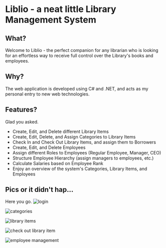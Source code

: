 # Liblio - a neat little Library Management System

## What?
Welcome to Liblio - the perfect companion for any librarian who is looking for an effortless way to receive full control over the Library's books and employees.

## Why?
The web application is developed using C# and .NET, and acts as my personal entry to new web technologies.

## Features?
Glad you asked.
- Create, Edit, and Delete different Library Items
- Create, Edit, Delete, and Assign Categories to Library Items
- Check In and Check Out Library Items, and assign them to Borrowers
- Create, Edit, and Delete Employees
- Assign different Roles to Employees (Regular Employee, Manager, CEO)
- Structure Employee Hierarchy (assign managers to employees, etc.)
- Calculate Salaries based on Employee Rank
- Enjoy an overview of the system's Categories, Library Items, and Employees

## Pics or it didn't hap...
Here you go.
![login](https://i.ibb.co/NsjcF0S/1.png)

![categories](https://i.ibb.co/vXksyn1/2.png)

![library items](https://i.ibb.co/QbWPCxW/3.png)

![check out library item](https://i.ibb.co/XLmhv1K/4.png)

![employee management](https://i.ibb.co/j4gfLLr/5.png)

